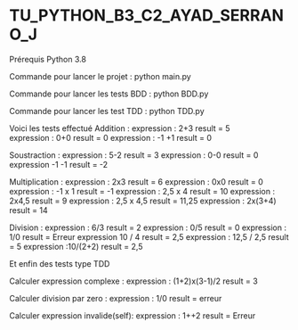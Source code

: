 # TU_PYTHON_B3_C2_AYAD_SERRANO_J
Prérequis 
Python 3.8

Commande pour lancer le projet : python main.py


Commande pour lancer les tests BDD : python BDD.py


Commande pour lancer les test TDD : python TDD.py


Voici les tests effectué
Addition :
        expression : 2+3
        result = 5        
        expression : 0+0
        result = 0
        expression : -1 +1
        result = 0
        
Soustraction :
        expression : 5-2
        result = 3
        expression : 0-0
        result = 0
        expression -1 -1 
        result = -2

Multiplication :
        expression : 2x3
        result = 6
        expression : 0x0
        result = 0
        expression : -1 x 1 
        result = -1
        expression : 2,5 x 4 
        result = 10
        expression : 2x4,5
        result = 9
        expression : 2,5 x 4,5
        result = 11,25
        expression : 2x(3+4)
        result = 14

Division :
        expression : 6/3
        result = 2
        expression : 0/5
        result = 0
        expression : 1/0
        result = Erreur
        expression 10 / 4
        result = 2,5
        expression : 12,5 / 2,5
        result = 5
        expression :10/(2+2)
        result = 2,5

Et enfin des tests type TDD

Calculer expression complexe :
        expression : (1+2)x(3-1)/2
        result = 3

Calculer division par zero :
        expression : 1/0
        result = erreur
        
Calculer expression invalide(self):
        expression : 1++2
        result = Erreur
